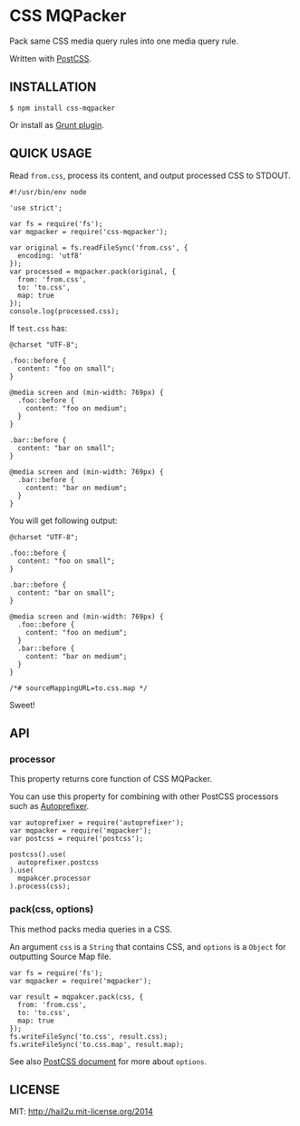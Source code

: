 CSS MQPacker
============

Pack same CSS media query rules into one media query rule.

Written with [PostCSS][1].


INSTALLATION
------------

    $ npm install css-mqpacker

Or install as [Grunt plugin][2].


QUICK USAGE
-----------

Read `from.css`, process its content, and output processed CSS to
STDOUT.

    #!/usr/bin/env node
    
    'use strict';
    
    var fs = require('fs');
    var mqpacker = require('css-mqpacker');
    
    var original = fs.readFileSync('from.css', {
      encoding: 'utf8'
    });
    var processed = mqpacker.pack(original, {
      from: 'from.css',
      to: 'to.css',
      map: true
    });
    console.log(processed.css);

If `test.css` has:

    @charset "UTF-8";
    
    .foo::before {
      content: "foo on small";
    }
    
    @media screen and (min-width: 769px) {
      .foo::before {
        content: "foo on medium";
      }
    }
    
    .bar::before {
      content: "bar on small";
    }
    
    @media screen and (min-width: 769px) {
      .bar::before {
        content: "bar on medium";
      }
    }

You will get following output:

    @charset "UTF-8";
    
    .foo::before {
      content: "foo on small";
    }
    
    .bar::before {
      content: "bar on small";
    }
    
    @media screen and (min-width: 769px) {
      .foo::before {
        content: "foo on medium";
      }
      .bar::before {
        content: "bar on medium";
      }
    }
    
    /*# sourceMappingURL=to.css.map */

Sweet!


API
---

### processor

This property returns core function of CSS MQPacker.

You can use this property for combining with other PostCSS processors
such as [Autoprefixer][3].

    var autoprefixer = require('autoprefixer');
    var mqpacker = require('mqpacker');
    var postcss = require('postcss');
    
    postcss().use(
      autoprefixer.postcss
    ).use(
      mqpakcer.processor
    ).process(css);


### pack(css, options)

This method packs media queries in a CSS.

An argument `css` is a `String` that contains CSS, and `options` is a
`Object` for outputting Source Map file.

    var fs = require('fs');
    var mqpacker = require('mqpacker');
    
    var result = mqpakcer.pack(css, {
      from: 'from.css',
      to: 'to.css',
      map: true
    });
    fs.writeFileSync('to.css', result.css);
    fs.writeFileSync('to.css.map', result.map);

See also [PostCSS document][4] for more about `options`.


LICENSE
-------

MIT: http://hail2u.mit-license.org/2014


[1]: https://github.com/ai/postcss
[2]: https://github.com/hail2u/grunt-css-mqpacker
[3]: https://github.com/ai/autoprefixer
[4]: https://github.com/ai/postcss#source-map-1
